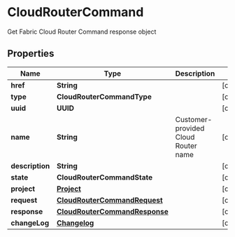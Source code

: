 

# CloudRouterCommand

Get Fabric Cloud Router Command response object

## Properties

| Name | Type | Description | Notes |
|------------ | ------------- | ------------- | -------------|
|**href** | **String** |  |  [optional] |
|**type** | **CloudRouterCommandType** |  |  [optional] |
|**uuid** | **UUID** |  |  [optional] |
|**name** | **String** | Customer-provided Cloud Router name |  [optional] |
|**description** | **String** |  |  [optional] |
|**state** | **CloudRouterCommandState** |  |  [optional] |
|**project** | [**Project**](Project.md) |  |  [optional] |
|**request** | [**CloudRouterCommandRequest**](CloudRouterCommandRequest.md) |  |  [optional] |
|**response** | [**CloudRouterCommandResponse**](CloudRouterCommandResponse.md) |  |  [optional] |
|**changeLog** | [**Changelog**](Changelog.md) |  |  [optional] |



